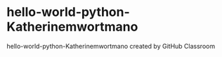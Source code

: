 # hello-world-python-Katherinemwortmano
hello-world-python-Katherinemwortmano created by GitHub Classroom

